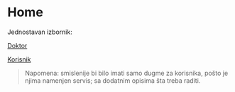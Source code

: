 # Home

Jednostavan izbornik:

[Doktor](my/index.md)

[Korisnik](user/index.md)

> Napomena: smislenije bi bilo imati samo dugme za korisnika, pošto je njima namenjen servis; sa dodatnim opisima šta treba raditi.
